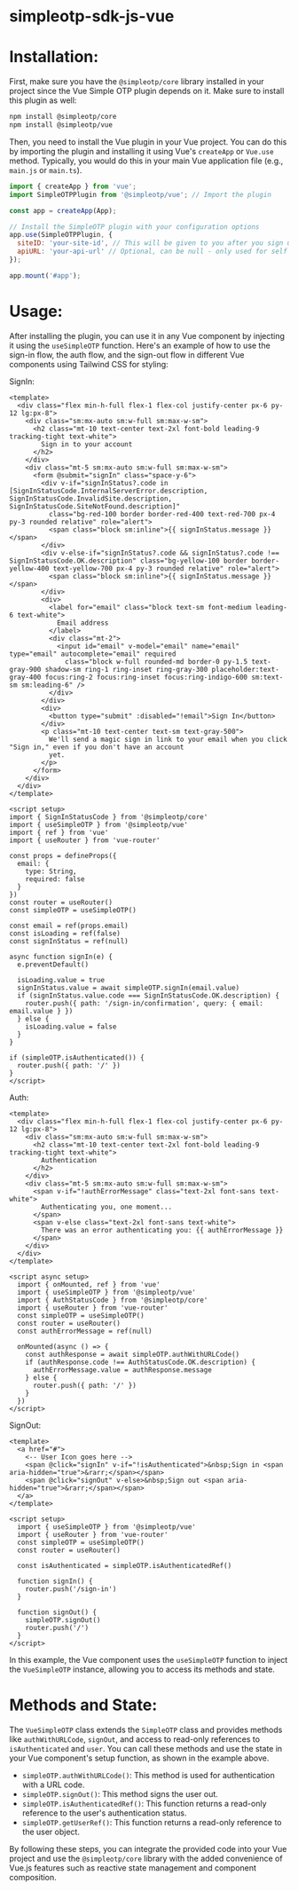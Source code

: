 # simpleotp-sdk-js-vue

# **Installation**:
   First, make sure you have the `@simpleotp/core` library installed in your project since the Vue Simple OTP plugin depends on it. Make sure to install this plugin as well:

   ```bash
   npm install @simpleotp/core
   npm install @simpleotp/vue
   ```
   
   Then, you need to install the Vue plugin in your Vue project. You can do this by importing the plugin and installing it using Vue's `createApp` or `Vue.use` method. Typically, you would do this in your main Vue application file (e.g., `main.js` or `main.ts`).

   ```javascript
   import { createApp } from 'vue';
   import SimpleOTPPlugin from '@simpleotp/vue'; // Import the plugin

   const app = createApp(App);

   // Install the SimpleOTP plugin with your configuration options
   app.use(SimpleOTPPlugin, {
     siteID: 'your-site-id', // This will be given to you after you sign up for a Simple OTP subscription and create a site
     apiURL: 'your-api-url' // Optional, can be null - only used for self hosting
   });

   app.mount('#app');
   ```

# **Usage**:
   After installing the plugin, you can use it in any Vue component by injecting it using the `useSimpleOTP` function. Here's an example of how to use the sign-in flow, the auth flow, and the sign-out flow in different Vue components using Tailwind CSS for styling:

   SignIn:
   ```vue
   <template>
     <div class="flex min-h-full flex-1 flex-col justify-center px-6 py-12 lg:px-8">
       <div class="sm:mx-auto sm:w-full sm:max-w-sm">
         <h2 class="mt-10 text-center text-2xl font-bold leading-9 tracking-tight text-white">
           Sign in to your account
         </h2>
       </div>
       <div class="mt-5 sm:mx-auto sm:w-full sm:max-w-sm">
         <form @submit="signIn" class="space-y-6">
           <div v-if="signInStatus?.code in [SignInStatusCode.InternalServerError.description, SignInStatusCode.InvalidSite.description, SignInStatusCode.SiteNotFound.description]"
             class="bg-red-100 border border-red-400 text-red-700 px-4 py-3 rounded relative" role="alert">
             <span class="block sm:inline">{{ signInStatus.message }}</span>
           </div>
           <div v-else-if="signInStatus?.code && signInStatus?.code !== SignInStatusCode.OK.description" class="bg-yellow-100 border border-yellow-400 text-yellow-700 px-4 py-3 rounded relative" role="alert">
             <span class="block sm:inline">{{ signInStatus.message }}</span>
           </div>
           <div>
             <label for="email" class="block text-sm font-medium leading-6 text-white">
               Email address
             </label>
             <div class="mt-2">
               <input id="email" v-model="email" name="email" type="email" autocomplete="email" required
                 class="block w-full rounded-md border-0 py-1.5 text-gray-900 shadow-sm ring-1 ring-inset ring-gray-300 placeholder:text-gray-400 focus:ring-2 focus:ring-inset focus:ring-indigo-600 sm:text-sm sm:leading-6" />
             </div>
           </div>
           <div>
             <button type="submit" :disabled="!email">Sign In</button>
           </div>
           <p class="mt-10 text-center text-sm text-gray-500">
             We'll send a magic sign in link to your email when you click "Sign in," even if you don't have an account
             yet.
           </p>
         </form>
       </div>
     </div>
   </template>
   
   <script setup>
   import { SignInStatusCode } from '@simpleotp/core'
   import { useSimpleOTP } from '@simpleotp/vue'
   import { ref } from 'vue'
   import { useRouter } from 'vue-router'
   
   const props = defineProps({
     email: {
       type: String,
       required: false
     }
   })
   const router = useRouter()
   const simpleOTP = useSimpleOTP()
   
   const email = ref(props.email)
   const isLoading = ref(false)
   const signInStatus = ref(null)
   
   async function signIn(e) {
     e.preventDefault()
     
     isLoading.value = true
     signInStatus.value = await simpleOTP.signIn(email.value)
     if (signInStatus.value.code === SignInStatusCode.OK.description) {
       router.push({ path: '/sign-in/confirmation', query: { email: email.value } })
     } else {
       isLoading.value = false
     }
   }
   
   if (simpleOTP.isAuthenticated()) {
     router.push({ path: '/' })
   }
   </script>
   ```
   Auth:
   ```vue
   <template>
     <div class="flex min-h-full flex-1 flex-col justify-center px-6 py-12 lg:px-8">
       <div class="sm:mx-auto sm:w-full sm:max-w-sm">
         <h2 class="mt-10 text-center text-2xl font-bold leading-9 tracking-tight text-white">
           Authentication
         </h2>
       </div>
       <div class="mt-5 sm:mx-auto sm:w-full sm:max-w-sm">
         <span v-if="!authErrorMessage" class="text-2xl font-sans text-white">
           Authenticating you, one moment...
         </span>
         <span v-else class="text-2xl font-sans text-white">
           There was an error authenticating you: {{ authErrorMessage }}
         </span>
       </div>
     </div>
   </template>
   
   <script async setup>
     import { onMounted, ref } from 'vue'
     import { useSimpleOTP } from '@simpleotp/vue'
     import { AuthStatusCode } from '@simpleotp/core'
     import { useRouter } from 'vue-router'
     const simpleOTP = useSimpleOTP()
     const router = useRouter()
     const authErrorMessage = ref(null)
   
     onMounted(async () => {
       const authResponse = await simpleOTP.authWithURLCode()
       if (authResponse.code !== AuthStatusCode.OK.description) {
         authErrorMessage.value = authResponse.message
       } else {
         router.push({ path: '/' })
       }
     })
   </script>
   ```

   SignOut:
   ```vue
   <template>
     <a href="#">
       <-- User Icon goes here -->
       <span @click="signIn" v-if="!isAuthenticated">&nbsp;Sign in <span aria-hidden="true">&rarr;</span></span>
       <span @click="signOut" v-else>&nbsp;Sign out <span aria-hidden="true">&rarr;</span></span>
     </a>
   </template>
   
   <script setup>
     import { useSimpleOTP } from '@simpleotp/vue'
     import { useRouter } from 'vue-router'
     const simpleOTP = useSimpleOTP()
     const router = useRouter()
   
     const isAuthenticated = simpleOTP.isAuthenticatedRef()
   
     function signIn() {
       router.push('/sign-in')
     }
   
     function signOut() {
       simpleOTP.signOut()
       router.push('/')
     }
   </script>
   ```

   In this example, the Vue component uses the `useSimpleOTP` function to inject the `VueSimpleOTP` instance, allowing you to access its methods and state.

# **Methods and State**:
   The `VueSimpleOTP` class extends the `SimpleOTP` class and provides methods like `authWithURLCode`, `signOut`, and access to read-only references to `isAuthenticated` and `user`. You can call these methods and use the state in your Vue component's setup function, as shown in the example above.

   - `simpleOTP.authWithURLCode()`: This method is used for authentication with a URL code.
   - `simpleOTP.signOut()`: This method signs the user out.
   - `simpleOTP.isAuthenticatedRef()`: This function returns a read-only reference to the user's authentication status.
   - `simpleOTP.getUserRef()`: This function returns a read-only reference to the user object.

By following these steps, you can integrate the provided code into your Vue project and use the `@simpleotp/core` library with the added convenience of Vue.js features such as reactive state management and component composition.
